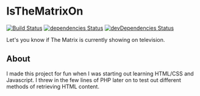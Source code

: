 # IsTheMatrixOn

[![Build Status](https://travis-ci.org/mdang8/IsTheMatrixOn.svg?branch=master)](https://travis-ci.org/mdang8/IsTheMatrixOn)
[![dependencies Status](https://david-dm.org/mdang8/IsTheMatrixOn/status.svg)](https://david-dm.org/mdang8/IsTheMatrixOn)
[![devDependencies Status](https://david-dm.org/mdang8/IsTheMatrixOn/dev-status.svg)](https://david-dm.org/mdang8/IsTheMatrixOn?type=dev)

Let's you know if The Matrix is currently showing on television.

## About
I made this project for fun when I was starting out learning HTML/CSS and Javascript. I threw in the few lines of PHP later on to test out different methods of retrieving HTML content.
